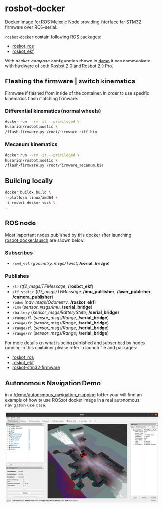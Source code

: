 # rosbot-docker

Docker Image for ROS Melodic Node providing interface for STM32 firmware over ROS-serial.

`rosbot-docker` contain following ROS packages:
- [rosbot_ros](https://github.com/husarion/rosbot_ros)
- [rosbot_ekf](https://github.com/husarion/rosbot_ekf)

With *docker-compose* configuration shown in [demo](./demo) it can communicate with hardware of both Rosbot 2.0 and Rosbot 2.0 Pro.

## Flashing the firmware | switch kinematics

Firmware if flashed from inside of the container. In order to use specific kinematics flash matching firmware.

### Differential kinematics (normal wheels)

``` bash
docker run --rm -it --privileged \
husarion/rosbot:noetic \
/flash-firmware.py /root/firmware_diff.bin
```

### Mecanum kinematics

```bash
docker run --rm -it --privileged \
husarion/rosbot:noetic \
/flash-firmware.py /root/firmware_mecanum.bin
```

## Building locally

``` bash
docker buildx build \
--platform linux/amd64 \
-t rosbot-docker-test \
.
```

<!-- ## Configuring Orbbec Astra

In *docker-compose.yaml* you have to change `device` passed to docker. For more information refer to `astra-docker` [README.md](https://github.com/husarion/astra-docker) -->


## ROS node

Most important nodes published by this docker after launching [rosbot_docker.launch](https://github.com/husarion/rosbot_ros/blob/melodic/src/rosbot_bringup/launch/rosbot_docker.launch) are shown below.

### Subscribes

- `/cmd_vel` (*geometry_msgs/Twist*, **/serial_bridge**)

### Publishes

- `/tf` (*tf2_msgs/TFMessage*, **/rosbot_ekf**)
- `/tf_static` (*tf2_msgs/TFMessage*, **/imu_publisher**, **/laser_publisher**, **/camera_publisher**)
- `/odom` (*nav_msgs/Odometry*, **/rosbot_ekf**)
- `/imu` (*sensor_msgs/Imu*, **/serial_bridge**)
- `/battery` (*sensor_msgs/BatteryState*, **/serial_bridge**)
- `/range/fl` (*sensor_msgs/Range*, **/serial_bridge**)
- `/range/fr` (*sensor_msgs/Range*, **/serial_bridge**)
- `/range/rl` (*sensor_msgs/Range*, **/serial_bridge**)
- `/range/rr` (*sensor_msgs/Range*, **/serial_bridge**)

For more details on what is being published and subscribed by nodes running in this container please refer to launch file and packages:
- [rosbot_ros](https://github.com/husarion/rosbot_ros)
- [rosbot_ekf](https://github.com/husarion/rosbot_ekf)
- [rosbot-stm32-firmware](https://github.com/husarion/rosbot-stm32-firmware)

## Autonomous Navigation Demo

in a [/demo/autonomous_navigation_mapping](/demo/autonomous_navigation_mapping) folder your will find an example of how to use ROSbot docker image in a real autonomous navigation use case.

![](demo/autonomous_navigation_mapping/.docs/rviz_mapping.png)